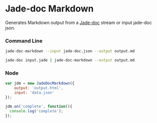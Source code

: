 # Jade-doc Markdown

Generates Markdown output from a [Jade-doc](http://github.com/Aratramba/jade-doc/) stream or input jade-doc json.


### Command Line
```bash
jade-doc-markdown --input jade-doc.json --output output.md
```

```bash
jade-doc input.jade | jade-doc-markdown --output output.md
```


### Node
```js
var jdm = new JadeDocMarkdown({
    output: 'output.html',
    input: 'data.json'
});

jdm.on('complete', function(){
  console.log('complete');
});
```